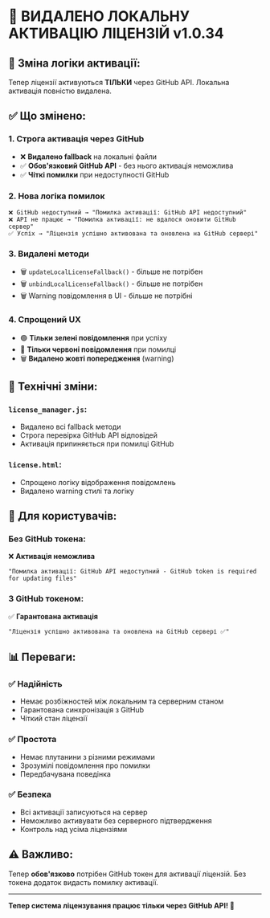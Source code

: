 # 🚫 ВИДАЛЕНО ЛОКАЛЬНУ АКТИВАЦІЮ ЛІЦЕНЗІЙ v1.0.34

## 🎯 **Зміна логіки активації:**
Тепер ліцензії активуються **ТІЛЬКИ** через GitHub API. Локальна активація повністю видалена.

## ✅ **Що змінено:**

### 1. **Строга активація через GitHub**
- ❌ **Видалено fallback** на локальні файли
- ✅ **Обов'язковий GitHub API** - без нього активація неможлива
- ✅ **Чіткі помилки** при недоступності GitHub

### 2. **Нова логіка помилок**
```
❌ GitHub недоступний → "Помилка активації: GitHub API недоступний"
❌ API не працює → "Помилка активації: не вдалося оновити GitHub сервер"
✅ Успіх → "Ліцензія успішно активована та оновлена на GitHub сервері"
```

### 3. **Видалені методи**
- 🗑️ `updateLocalLicenseFallback()` - більше не потрібен
- 🗑️ `unbindLocalLicenseFallback()` - більше не потрібен  
- 🗑️ Warning повідомлення в UI - більше не потрібні

### 4. **Спрощений UX**
- 🟢 **Тільки зелені повідомлення** при успіху
- 🔴 **Тільки червоні повідомлення** при помилці
- 🗑️ **Видалено жовті попередження** (warning)

## 🔧 **Технічні зміни:**

### `license_manager.js`:
- Видалено всі fallback методи
- Строга перевірка GitHub API відповідей
- Активація припиняється при помилці GitHub

### `license.html`:
- Спрощено логіку відображення повідомлень
- Видалено warning стилі та логіку

## 🎯 **Для користувачів:**

### **Без GitHub токена:**
❌ **Активація неможлива**
```
"Помилка активації: GitHub API недоступний - GitHub token is required for updating files"
```

### **З GitHub токеном:**
✅ **Гарантована активація**
```
"Ліцензія успішно активована та оновлена на GitHub сервері ✅"
```

## 📊 **Переваги:**

### ✅ **Надійність**
- Немає розбіжностей між локальним та серверним станом
- Гарантована синхронізація з GitHub
- Чіткий стан ліцензії

### ✅ **Простота**
- Немає плутанини з різними режимами
- Зрозумілі повідомлення про помилки
- Передбачувана поведінка

### ✅ **Безпека**
- Всі активації записуються на сервер
- Неможливо активувати без серверного підтвердження
- Контроль над усіма ліцензіями

## ⚠️ **Важливо:**
Тепер **обов'язково** потрібен GitHub токен для активації ліцензій. Без токена додаток видасть помилку активації.

---

**Тепер система ліцензування працює тільки через GitHub API! 🚀**
